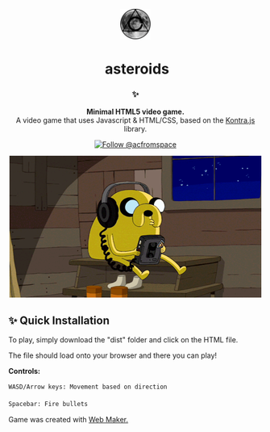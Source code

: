 <!-- HEADING -->

<p align="center">
  <img src="../../../images/avatar.png" width="60">
</p>
<h1 align="center">️
  asteroids
</h1>

<!-- DESCRIPTION -->

<h3 align="center">
  <span role="img" aria-label="Sparkles">✨</span>
</h3>
<p align="center">
  <strong>Minimal HTML5 video game.</strong><br>
  A video game that uses Javascript & HTML/CSS, based on the <a href="https://github.com/straker/kontra" target="_blank">Kontra.js</a> library.
</p>

<!-- INFORMATION (Shields:IO) -->

<p align="center">
    <!-- <a href="https://github.com/acfromspace/infinitygauntlet/blob/master/LICENSE">
        <img src="https://img.shields.io/github/license/mashape/apistatus.svg"
            alt="License: MIT"></a> -->
    <a href="https://twitter.com/intent/follow?screen_name=acfromspace">
        <img src="https://img.shields.io/twitter/follow/acfromspace.svg?style=social&logo=twitter"
            alt="Follow @acfromspace"></a>
</p>

<!-- FEATURES -->

<p align="center">
  <img src="../../../images/doggo.gif">
</p>

<!-- QUICK INSTALLATION -->

## <span role="img" aria-label="Sparkles">✨</span> Quick Installation

To play, simply download the "dist" folder and click on the HTML file.

The file should load onto your browser and there you can play!

**Controls:**

```txt
WASD/Arrow keys: Movement based on direction

Spacebar: Fire bullets
```

Game was created with <a href="https://webmakerapp.com/app/" target="_blank">Web Maker.</a>
